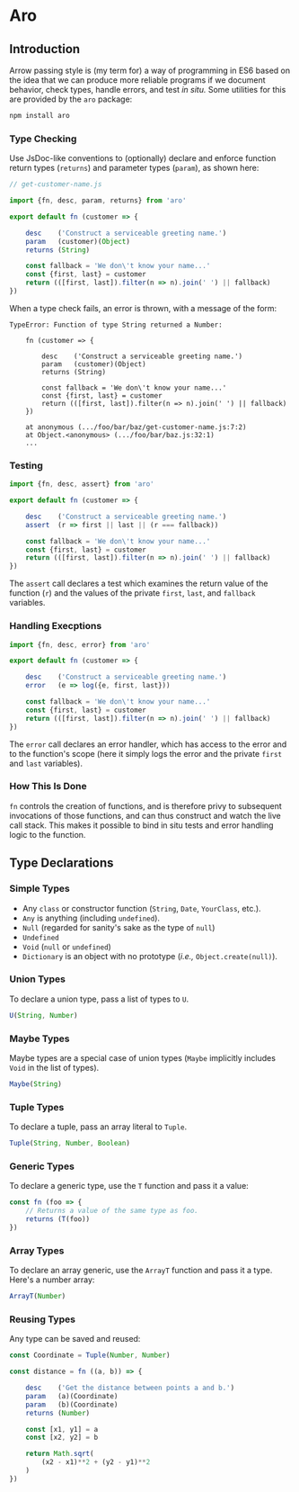 # Aro

## Introduction

Arrow passing style is (my term for) a way of programming in ES6 based on the idea that we can produce more reliable programs if we document behavior, check types, handle errors, and test *in situ.* Some utilities for this are provided by the `aro` package:

```sh
npm install aro
```

### Type Checking

Use JsDoc-like conventions to (optionally) declare and enforce function return types (`returns`) and parameter types (`param`), as shown here:

```js
// get-customer-name.js

import {fn, desc, param, returns} from 'aro'

export default fn (customer => {

    desc    ('Construct a serviceable greeting name.')
    param   (customer)(Object)
    returns (String)

    const fallback = 'We don\'t know your name...'
    const {first, last} = customer
    return (([first, last]).filter(n => n).join(' ') || fallback)
})
```

When a type check fails, an error is thrown, with a message of the form:

```
TypeError: Function of type String returned a Number:

    fn (customer => {

        desc    ('Construct a serviceable greeting name.')
        param   (customer)(Object)
        returns (String)

        const fallback = 'We don\'t know your name...'
        const {first, last} = customer
        return (([first, last]).filter(n => n).join(' ') || fallback)
    })

    at anonymous (.../foo/bar/baz/get-customer-name.js:7:2)
    at Object.<anonymous> (.../foo/bar/baz.js:32:1)
    ...
```

### Testing

```js
import {fn, desc, assert} from 'aro'

export default fn (customer => {

    desc    ('Construct a serviceable greeting name.')
    assert  (r => first || last || (r === fallback))

    const fallback = 'We don\'t know your name...'
    const {first, last} = customer
    return (([first, last]).filter(n => n).join(' ') || fallback)
})
```

The `assert` call declares a test which examines the return value of the function (`r`) and the values of the private `first`, `last`, and `fallback` variables.

### Handling Execptions

```js
import {fn, desc, error} from 'aro'

export default fn (customer => {

    desc    ('Construct a serviceable greeting name.')
    error   (e => log({e, first, last}))

    const fallback = 'We don\'t know your name...'
    const {first, last} = customer
    return (([first, last]).filter(n => n).join(' ') || fallback)
})
```

The `error` call declares an error handler, which has access to the error and to the function's scope (here it simply logs the error and the private `first` and `last` variables).

### How This Is Done

`fn` controls the creation of functions, and is therefore privy to subsequent invocations of those functions, and can thus construct and watch the live call stack. This makes it possible to bind in situ tests and error handling logic to the function.

## Type Declarations

### Simple Types

* Any `class` or constructor function (`String`, `Date`, `YourClass`, etc.).
* `Any` is anything (including `undefined`).
* `Null` (regarded for sanity's sake as the type of `null`)
* `Undefined`
* `Void` (`null` or `undefined`)
* `Dictionary` is an object with no prototype (*i.e.,* `Object.create(null)`).

### Union Types

To declare a union type, pass a list of types to `U`.

```js
U(String, Number)
```

### Maybe Types

Maybe types are a special case of union types (`Maybe` implicitly includes `Void` in the list of types).

```js
Maybe(String)
```

### Tuple Types

To declare a tuple, pass an array literal to `Tuple`.

```js
Tuple(String, Number, Boolean)
```

### Generic Types

To declare a generic type, use the `T` function and pass it a value:

```js
const fn (foo => {
    // Returns a value of the same type as foo.
    returns (T(foo))
})
```

### Array Types

To declare an array generic, use the `ArrayT` function and pass it a type. Here's a number array:

```js
ArrayT(Number)
```

### Reusing Types

Any type can be saved and reused:

```js
const Coordinate = Tuple(Number, Number)

const distance = fn ((a, b)) => {

    desc    ('Get the distance between points a and b.')
    param   (a)(Coordinate)
    param   (b)(Coordinate)
    returns (Number)

    const [x1, y1] = a
    const [x2, y2] = b

    return Math.sqrt(
        (x2 - x1)**2 + (y2 - y1)**2
    )
})

```
